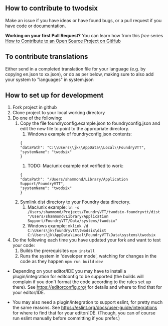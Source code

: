 ## How to contribute to twodsix

Make an issue if you have ideas or have found bugs, or a pull request if you have code or documentation.

**Working on your first Pull Request?** You can learn how from this *free* series [How to Contribute to an Open Source Project on GitHub](https://egghead.io/series/how-to-contribute-to-an-open-source-project-on-github)

## To contribute translations
Either send in a completed translation file for your language (e.g. by copying en.json to xx.json), or do as per below, making sure to also add your system to "languages" in system.json

## How to set up for development
1. Fork project in github
1. Clone project to your local working directory
1. Do one of the following: 
    1. Copy the file foundryconfig.example.json to foundryconfig.json and edit the new file to point to the appropriate directory.
        1. Windows example of foundryconfig.json contents:
        ```
        {
        "dataPath": "C:\\Users\\jk\\AppData\\Local\\FoundryVTT",
        "systemName": "twodsix"
        }
       ```
        1. TODO: Mac/unix example not verified to work:
        ```
        {
        "dataPath": "/Users/shammond/Library/Application Support/FoundryVTT",
        "systemName": "twodsix"
        }
        ```
    1. Symlink dist directory to your Foundry data directory.
        1. Mac/unix example: `ln -s /Users/shammond/Projects/FoundryVTT/twodsix-foundryvtt/dist "/Users/shammond/Library/Application Support/FoundryVTT/Data/systems/twodsix"`
        1. Windows example: `mklink /d C:\Users\jk\foundryvtt\twodsix\dist C:\Users\jk\AppData\Local\FoundryVTT\Data\systems\twodsix`
1. Do the following each time you have updated your fork and want to test your code:
    1. Builds the prerequisites
       `npm install`
    1. Runs the system in 'developer mode', watching for changes in the code as they happen
       `npm run build:dev`


* Depending on your editor/IDE you may have to install a plugin/integration for editconfig to be supported (the builds will complain if you don't format the code according to the rules set up there). See https://editorconfig.org/ for details and where to find that for your editor/IDE.

* You may also need a plugin/integration to support eslint, for pretty much the same reasons. See https://eslint.org/docs/user-guide/integrations for where to find that  for your editor/IDE. (Though, you can of course run eslint manually before committing if you prefer.)
